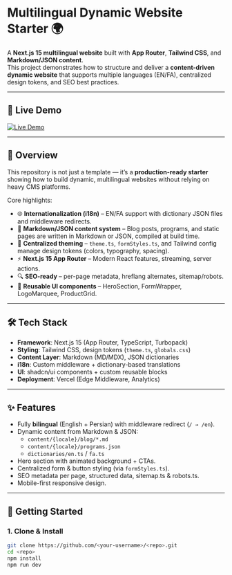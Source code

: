 # Multilingual Dynamic Website Starter 🌍

A **Next.js 15 multilingual website** built with **App Router**, **Tailwind CSS**, and **Markdown/JSON content**.  
This project demonstrates how to structure and deliver a **content-driven dynamic website** that supports multiple languages (EN/FA), centralized design tokens, and SEO best practices.

---
## 🔑 Live Demo
[![Live Demo](https://img.shields.io/badge/Demo-Heymo.ca-blue?style=for-the-badge&logo=vercel)](https://heymo.ca)



---

## 🔑 Overview
This repository is not just a template — it’s a **production-ready starter** showing how to build dynamic, multilingual websites without relying on heavy CMS platforms.

Core highlights:
- 🌐 **Internationalization (i18n)** – EN/FA support with dictionary JSON files and middleware redirects.
- 📝 **Markdown/JSON content system** – Blog posts, programs, and static pages are written in Markdown or JSON, compiled at build time.
- 🎨 **Centralized theming** – `theme.ts`, `formStyles.ts`, and Tailwind config manage design tokens (colors, typography, spacing).
- ⚡ **Next.js 15 App Router** – Modern React features, streaming, server actions.
- 🔍 **SEO-ready** – per-page metadata, hreflang alternates, sitemap/robots.
- 🧩 **Reusable UI components** – HeroSection, FormWrapper, LogoMarquee, ProductGrid.

---

## 🛠 Tech Stack
- **Framework**: Next.js 15 (App Router, TypeScript, Turbopack)
- **Styling**: Tailwind CSS, design tokens (`theme.ts`, `globals.css`)
- **Content Layer**: Markdown (MD/MDX), JSON dictionaries
- **i18n**: Custom middleware + dictionary-based translations
- **UI**: shadcn/ui components + custom reusable blocks
- **Deployment**: Vercel (Edge Middleware, Analytics)

---

## ✨ Features
- Fully **bilingual** (English + Persian) with middleware redirect (`/ → /en`).
- Dynamic content from Markdown & JSON:
  - `content/{locale}/blog/*.md`
  - `content/{locale}/programs.json`
  - `dictionaries/en.ts` / `fa.ts`
- Hero section with animated background + CTAs.
- Centralized form & button styling (via `formStyles.ts`).
- SEO metadata per page, structured data, sitemap.ts & robots.ts.
- Mobile-first responsive design.

---

## 🚀 Getting Started

### 1. Clone & Install
```bash
git clone https://github.com/<your-username>/<repo>.git
cd <repo>
npm install
npm run dev
